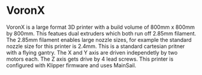 # VoronX

VoronX is a large format 3D printer with a build volume of 800mm x 800mm by 800mm. This featues dual extruders which both run off 2.85mm filament. The 2.85mm filament enables large nozzle sizes, for example the standard nozzle size for this printer is 2.4mm. This is a standard cartesian pritner with a flying gantry. The X and Y axis are driven independetly by two motors each. The Z axis gets drive by 4 lead screws. This printer is configured with Klipper firmware and uses MainSail.